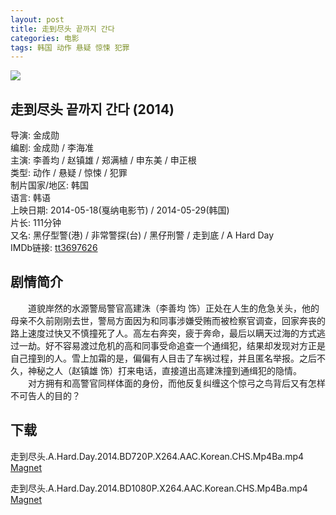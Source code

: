 ```yaml
---
layout: post
title: 走到尽头 끝까지 간다
categories: 电影
tags: 韩国 动作 悬疑 惊悚 犯罪
---
```


[![](http://i12.tietuku.cn/54fc45781c7de933t.jpg)](http://i12.tietuku.cn/54fc45781c7de933.jpg)

## 走到尽头 끝까지 간다 (2014)
导演: 金成勋  
编剧: 金成勋 / 李海准  
主演: 李善均 / 赵镇雄 / 郑满植 / 申东美 / 申正根  
类型: 动作 / 悬疑 / 惊悚 / 犯罪  
制片国家/地区: 韩国  
语言: 韩语  
上映日期: 2014-05-18(戛纳电影节) / 2014-05-29(韩国)  
片长: 111分钟  
又名: 黑仔型警(港) / 非常警探(台) / 黑仔刑警 / 走到底 / A Hard Day   
IMDb链接: [tt3697626](http://www.imdb.com/title/tt3697626)

## 剧情简介
　　道貌岸然的水源警局警官高建洙（李善均 饰）正处在人生的危急关头，他的母亲不久前刚刚去世，警局方面因为和同事涉嫌受贿而被检察官调查，回家奔丧的路上速度过快又不慎撞死了人。高左右奔突，疲于奔命，最后以瞒天过海的方式逃过一劫。好不容易渡过危机的高和同事受命追查一个通缉犯，结果却发现对方正是自己撞到的人。雪上加霜的是，偏偏有人目击了车祸过程，并且匿名举报。之后不久，神秘之人（赵镇雄 饰）打来电话，直接道出高建洙撞到通缉犯的隐情。  
　　对方拥有和高警官同样体面的身份，而他反复纠缠这个惊弓之鸟背后又有怎样不可告人的目的？

## 下载
走到尽头.A.Hard.Day.2014.BD720P.X264.AAC.Korean.CHS.Mp4Ba.mp4  
[Magnet](magnet:?xt=urn:btih:BB7488BEB0D68EE30DC2FA6C733F0F30A4E988F0)

走到尽头.A.Hard.Day.2014.BD1080P.X264.AAC.Korean.CHS.Mp4Ba.mp4  
[Magnet](magnet:?xt=urn:btih:D3BF0AA3859AF5A4BF6A64B084A59CA3827961B4)
